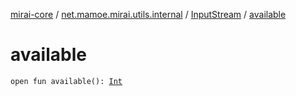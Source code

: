 [mirai-core](../../index.md) / [net.mamoe.mirai.utils.internal](../index.md) / [InputStream](index.md) / [available](./available.md)

# available

`open fun available(): `[`Int`](https://kotlinlang.org/api/latest/jvm/stdlib/kotlin/-int/index.html)